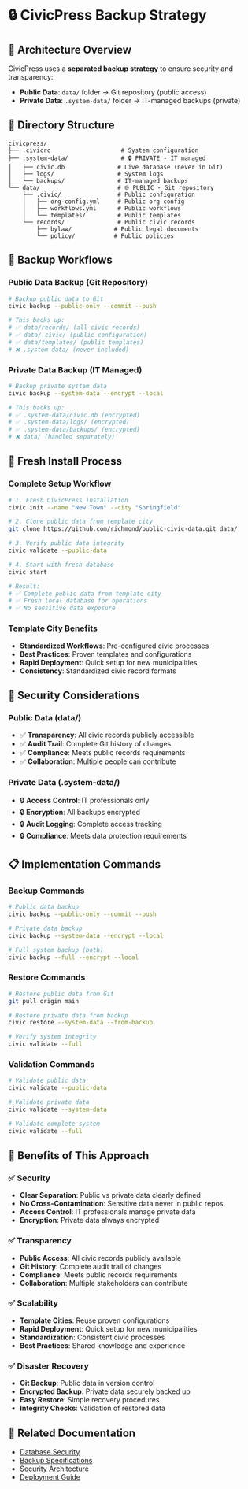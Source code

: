 # 🔒 CivicPress Backup Strategy

## 🎯 Architecture Overview

CivicPress uses a **separated backup strategy** to ensure security and
transparency:

- **Public Data**: `data/` folder → Git repository (public access)
- **Private Data**: `.system-data/` folder → IT-managed backups (private)

## 📁 Directory Structure

```
civicpress/
├── .civicrc                    # System configuration
├── .system-data/               # 🔒 PRIVATE - IT managed
│   ├── civic.db               # Live database (never in Git)
│   ├── logs/                  # System logs
│   └── backups/               # IT-managed backups
└── data/                      # 🌐 PUBLIC - Git repository
    ├── .civic/                # Public configuration
    │   ├── org-config.yml     # Public org config
    │   ├── workflows.yml      # Public workflows
    │   └── templates/         # Public templates
    └── records/               # Public civic records
        ├── bylaw/            # Public legal documents
        └── policy/           # Public policies
```

## 🔄 Backup Workflows

### **Public Data Backup (Git Repository)**

```bash
# Backup public data to Git
civic backup --public-only --commit --push

# This backs up:
# ✅ data/records/ (all civic records)
# ✅ data/.civic/ (public configuration)
# ✅ data/templates/ (public templates)
# ❌ .system-data/ (never included)
```

### **Private Data Backup (IT Managed)**

```bash
# Backup private system data
civic backup --system-data --encrypt --local

# This backs up:
# ✅ .system-data/civic.db (encrypted)
# ✅ .system-data/logs/ (encrypted)
# ✅ .system-data/backups/ (encrypted)
# ❌ data/ (handled separately)
```

## 🚀 Fresh Install Process

### **Complete Setup Workflow**

```bash
# 1. Fresh CivicPress installation
civic init --name "New Town" --city "Springfield"

# 2. Clone public data from template city
git clone https://github.com/richmond/public-civic-data.git data/

# 3. Verify public data integrity
civic validate --public-data

# 4. Start with fresh database
civic start

# Result:
# ✅ Complete public data from template city
# ✅ Fresh local database for operations
# ✅ No sensitive data exposure
```

### **Template City Benefits**

- **Standardized Workflows**: Pre-configured civic processes
- **Best Practices**: Proven templates and configurations
- **Rapid Deployment**: Quick setup for new municipalities
- **Consistency**: Standardized civic record formats

## 🔐 Security Considerations

### **Public Data (data/)**

- ✅ **Transparency**: All civic records publicly accessible
- ✅ **Audit Trail**: Complete Git history of changes
- ✅ **Compliance**: Meets public records requirements
- ✅ **Collaboration**: Multiple people can contribute

### **Private Data (.system-data/)**

- 🔒 **Access Control**: IT professionals only
- 🔒 **Encryption**: All backups encrypted
- 🔒 **Audit Logging**: Complete access tracking
- 🔒 **Compliance**: Meets data protection requirements

## 📋 Implementation Commands

### **Backup Commands**

```bash
# Public data backup
civic backup --public-only --commit --push

# Private data backup
civic backup --system-data --encrypt --local

# Full system backup (both)
civic backup --full --encrypt --local
```

### **Restore Commands**

```bash
# Restore public data from Git
git pull origin main

# Restore private data from backup
civic restore --system-data --from-backup

# Verify system integrity
civic validate --full
```

### **Validation Commands**

```bash
# Validate public data
civic validate --public-data

# Validate private data
civic validate --system-data

# Validate complete system
civic validate --full
```

## 🎯 Benefits of This Approach

### **✅ Security**

- **Clear Separation**: Public vs private data clearly defined
- **No Cross-Contamination**: Sensitive data never in public repos
- **Access Control**: IT professionals manage private data
- **Encryption**: Private data always encrypted

### **✅ Transparency**

- **Public Access**: All civic records publicly available
- **Git History**: Complete audit trail of changes
- **Compliance**: Meets public records requirements
- **Collaboration**: Multiple stakeholders can contribute

### **✅ Scalability**

- **Template Cities**: Reuse proven configurations
- **Rapid Deployment**: Quick setup for new municipalities
- **Standardization**: Consistent civic processes
- **Best Practices**: Shared knowledge and experience

### **✅ Disaster Recovery**

- **Git Backup**: Public data in version control
- **Encrypted Backup**: Private data securely backed up
- **Easy Restore**: Simple recovery procedures
- **Integrity Checks**: Validation of restored data

## 🔗 Related Documentation

- [Database Security](./specs/database.md)
- [Backup Specifications](./specs/backup.md)
- [Security Architecture](./specs/security.md)
- [Deployment Guide](./bootstrap-guide.md)

